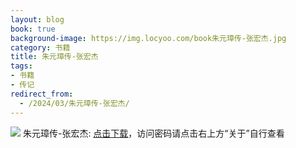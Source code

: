 ```yaml
---
layout: blog
book: true
background-image: https://img.locyoo.com/book朱元璋传-张宏杰.jpg
category: 书籍
title: 朱元璋传-张宏杰
tags:
- 书籍
- 传记
redirect_from:
  - /2024/03/朱元璋传-张宏杰/
---
```

![](https://img.locyoo.com/book朱元璋传-张宏杰.jpg)
朱元璋传-张宏杰: <a name = "ref1" href="https://url18.ctfile.com/f/50983618-1380049621-b763aa?p=3619">点击下载</a>，访问密码请点击右上方“关于”自行查看